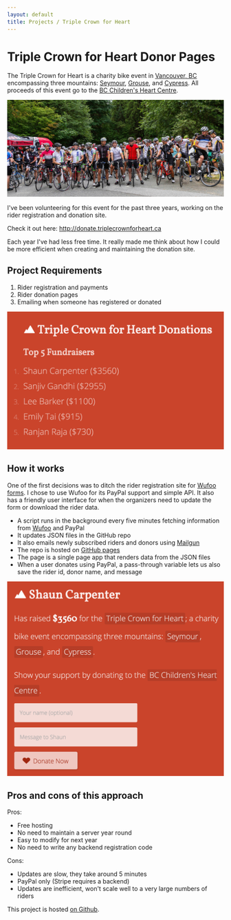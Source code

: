 ```yaml
---
layout: default
title: Projects / Triple Crown for Heart
---
```


# Triple Crown for Heart Donor Pages

The Triple Crown for Heart is a charity bike event in [Vancouver, BC](https://en.wikipedia.org/wiki/Vancouver) encompassing three mountains: [Seymour](https://en.wikipedia.org/wiki/Mount_Seymour), [Grouse](https://en.wikipedia.org/wiki/Grouse_Mountain), and [Cypress](https://en.wikipedia.org/wiki/Cypress_Mountain_Ski_Area). All proceeds of this event go to the [BC Children's Heart Centre](http://www.bcchildrens.ca/our-services/clinics/childrens-heart-centre).

![Triple crown for heart](/images/projects_triplecrownforheart1.jpg)

I've been volunteering for this event for the past three years, working on the  rider registration and donation site.

Check it out here: <http://donate.triplecrownforheart.ca>

Each year I've had less free time. It really made me think about how I could be more efficient when creating and maintaining the donation site.

## Project Requirements

1. Rider registration and payments
2. Rider donation pages
3. Emailing when someone has registered or donated


![Triple crown for heart - rider page](/images/projects_triplecrownforheart2.png)


## How it works

One of the first decisions was to ditch the rider registration site for [Wufoo forms](https://www.wufoo.com/). I chose to use Wufoo for its PayPal support and simple API. It also has a friendly user interface for when the organizers need to update the form or download the rider data.

- A script runs in the background every five minutes fetching information from [Wufoo](https://www.wufoo.com/) and PayPal
- It updates JSON files in the GitHub repo
- It also emails newly subscribed riders and donors using [Mailgun](https://www.mailgun.com/)
- The repo is hosted on [GitHub pages](https://pages.github.com/)
- The page is a single page app that renders data from the JSON files
- When a user donates using PayPal, a pass-through variable lets us also save the rider id, donor name, and message


![Triple crown for heart - rider page](/images/projects_triplecrownforheart3.png)


## Pros and cons of this approach

Pros:

- Free hosting
- No need to maintain a server year round
- Easy to modify for next year
- No need to write any backend registration code

Cons:

- Updates are slow, they take around 5 minutes
- PayPal only (Stripe requires a backend)
- Updates are inefficient, won't scale well to a very large numbers of riders

This project is hosted [on Github](https://github.com/csytan/triplecrownforheart).


